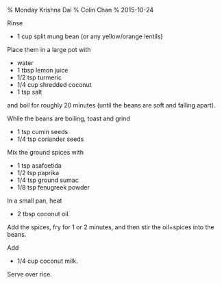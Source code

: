 % Monday Krishna Dal
% Colin Chan
% 2015-10-24

Rinse

*   1 cup split mung bean (or any yellow/orange lentils)

Place them in a large pot with

*   water
*   1 tbsp lemon juice
*   1/2 tsp turmeric
*   1/4 cup shredded coconut
*   1 tsp salt

and boil for roughly 20 minutes (until the beans are soft and falling apart).

While the beans are boiling, toast and grind

*   1 tsp cumin seeds
*   1/4 tsp coriander seeds

Mix the ground spices with

*   1 tsp asafoetida
*   1/2 tsp paprika
*   1/4 tsp ground sumac
*   1/8 tsp fenugreek powder

In a small pan, heat

*   2 tbsp coconut oil.

Add the spices, fry for 1 or 2 minutes, and then stir the oil+spices into the
beans.

Add

*   1/4 cup coconut milk.

Serve over rice.
